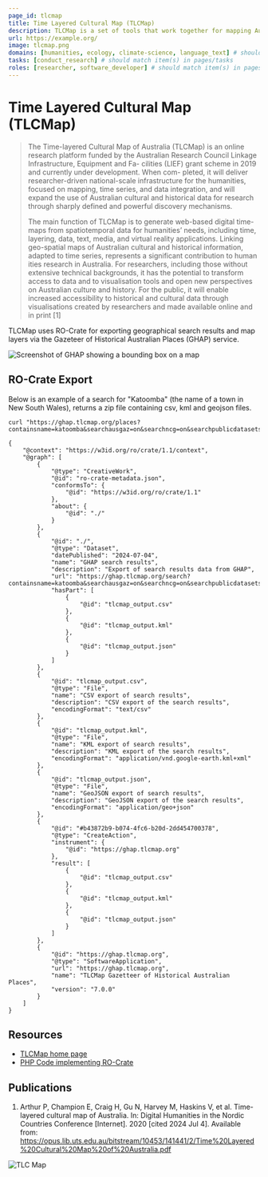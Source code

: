 ```yaml
---
page_id: tlcmap
title: Time Layered Cultural Map (TLCMap)
description: TLCMap is a set of tools that work together for mapping Australian history and culture which includes downloads of geographical data packaged in RO-Crate
url: https://example.org/
image: tlcmap.png
domains: [humanities, ecology, climate-science, language_text] # should match item(s) in pages/domains
tasks: [conduct_research] # should match item(s) in pages/tasks
roles: [researcher, software_developer] # should match item(s) in pages/roles
---
```

<!--
   Copyright 2019-2022 RO-Crate contributors
   <https://github.com/ResearchObject/ro-crate/graphs/contributors>

   Licensed under the Apache License, Version 2.0 (the "License");
   you may not use this file except in compliance with the License.
   You may obtain a copy of the License at

       http://www.apache.org/licenses/LICENSE-2.0

   Unless required by applicable law or agreed to in writing, software
   distributed under the License is distributed on an "AS IS" BASIS,
   WITHOUT WARRANTIES OR CONDITIONS OF ANY KIND, either express or implied.
   See the License for the specific language governing permissions and
   limitations under the License.
-->

# Time Layered Cultural Map (TLCMap)

> The Time-layered Cultural Map of Australia (TLCMap) is an online research platform
funded by the Australian Research Council Linkage Infrastructure, Equipment and Fa-
cilities (LIEF) grant scheme in 2019 and currently under development. When com-
pleted, it will deliver researcher-driven national-scale infrastructure for the humanities,
focused on mapping, time series, and data integration, and will expand the use of Australian cultural and historical data for research through sharply defined and powerful
discovery mechanisms. 
>
> The main function of TLCMap is to generate web-based digital time-maps from spatiotemporal data for humanities’ needs, including time, layering, data, text, media, and
virtual reality applications. Linking geo-spatial maps of Australian cultural and historical information, adapted to time series, represents a significant contribution to human ities research in Australia. For researchers, including those without extensive technical
backgrounds, it has the potential to transform access to data and to visualisation tools
and open new perspectives on Australian culture and history. For the public, it will
enable increased accessibility to historical and cultural data through visualisations created by researchers and made available online and in print [1]

TLCMap uses RO-Crate for exporting geographical search results and map layers via the Gazeteer of Historical Australian Places (GHAP) service.

 ![Screenshot of GHAP showing a bounding box on a map](../assets/img/ghap-screenshot.png)



## RO-Crate Export


Below is an example of a search for "Katoomba" (the name of a town in New South Wales), returns a zip file containing csv, kml and geojson files.

```
curl "https://ghap.tlcmap.org/places?containsname=katoomba&searchausgaz=on&searchncg=on&searchpublicdatasets=on&format=rocrate&download=on"

{
    "@context": "https://w3id.org/ro/crate/1.1/context",
    "@graph": [
        {
            "@type": "CreativeWork",
            "@id": "ro-crate-metadata.json",
            "conformsTo": {
                "@id": "https://w3id.org/ro/crate/1.1"
            },
            "about": {
                "@id": "./"
            }
        },
        {
            "@id": "./",
            "@type": "Dataset",
            "datePublished": "2024-07-04",
            "name": "GHAP search results",
            "description": "Export of search results data from GHAP",
            "url": "https://ghap.tlcmap.org/search?containsname=katoomba&searchausgaz=on&searchncg=on&searchpublicdatasets=on",
            "hasPart": [
                {
                    "@id": "tlcmap_output.csv"
                },
                {
                    "@id": "tlcmap_output.kml"
                },
                {
                    "@id": "tlcmap_output.json"
                }
            ]
        },
        {
            "@id": "tlcmap_output.csv",
            "@type": "File",
            "name": "CSV export of search results",
            "description": "CSV export of the search results",
            "encodingFormat": "text/csv"
        },
        {
            "@id": "tlcmap_output.kml",
            "@type": "File",
            "name": "KML export of search results",
            "description": "KML export of the search results",
            "encodingFormat": "application/vnd.google-earth.kml+xml"
        },
        {
            "@id": "tlcmap_output.json",
            "@type": "File",
            "name": "GeoJSON export of search results",
            "description": "GeoJSON export of the search results",
            "encodingFormat": "application/geo+json"
        },
        {
            "@id": "#b43872b9-b074-4fc6-b20d-2dd454700378",
            "@type": "CreateAction",
            "instrument": {
                "@id": "https://ghap.tlcmap.org"
            },
            "result": [
                {
                    "@id": "tlcmap_output.csv"
                },
                {
                    "@id": "tlcmap_output.kml"
                },
                {
                    "@id": "tlcmap_output.json"
                }
            ]
        },
        {
            "@id": "https://ghap.tlcmap.org",
            "@type": "SoftwareApplication",
            "url": "https://ghap.tlcmap.org",
            "name": "TLCMap Gazetteer of Historical Australian Places",
            "version": "7.0.0"
        }
    ]
}
```


## Resources

* [TLCMap home page](https://tlcmap.org/)
* [PHP Code implementing RO-Crate](https://github.com/HughCraig/GHAP/tree/main/app/ROCrate)



## Publications

1. Arthur P, Champion E, Craig H, Gu N, Harvey M, Haskins V, et al. Time-layered cultural map of Australia. In: Digital Humanities in the Nordic Countries Conference [Internet]. 2020 [cited 2024 Jul 4]. Available from: <https://opus.lib.uts.edu.au/bitstream/10453/141441/2/Time%20Layered%20Cultural%20Map%20of%20Australia.pdf>




![TLC Map](../assets/img/tlcmap.png)